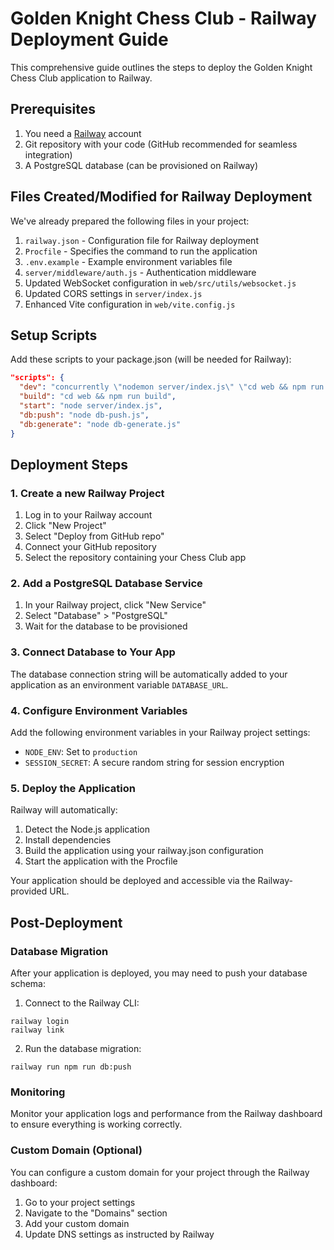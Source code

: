 # Golden Knight Chess Club - Railway Deployment Guide

This comprehensive guide outlines the steps to deploy the Golden Knight Chess Club application to Railway.

## Prerequisites

1. You need a [Railway](https://railway.app/) account
2. Git repository with your code (GitHub recommended for seamless integration)
3. A PostgreSQL database (can be provisioned on Railway)

## Files Created/Modified for Railway Deployment

We've already prepared the following files in your project:

1. `railway.json` - Configuration file for Railway deployment
2. `Procfile` - Specifies the command to run the application
3. `.env.example` - Example environment variables file
4. `server/middleware/auth.js` - Authentication middleware
5. Updated WebSocket configuration in `web/src/utils/websocket.js`
6. Updated CORS settings in `server/index.js`
7. Enhanced Vite configuration in `web/vite.config.js`

## Setup Scripts

Add these scripts to your package.json (will be needed for Railway):

```json
"scripts": {
  "dev": "concurrently \"nodemon server/index.js\" \"cd web && npm run dev\"",
  "build": "cd web && npm run build",
  "start": "node server/index.js",
  "db:push": "node db-push.js",
  "db:generate": "node db-generate.js"
}
```

## Deployment Steps

### 1. Create a new Railway Project

1. Log in to your Railway account
2. Click "New Project"
3. Select "Deploy from GitHub repo"
4. Connect your GitHub repository
5. Select the repository containing your Chess Club app

### 2. Add a PostgreSQL Database Service

1. In your Railway project, click "New Service"
2. Select "Database" > "PostgreSQL"
3. Wait for the database to be provisioned

### 3. Connect Database to Your App

The database connection string will be automatically added to your application as an environment variable `DATABASE_URL`.

### 4. Configure Environment Variables

Add the following environment variables in your Railway project settings:
- `NODE_ENV`: Set to `production`
- `SESSION_SECRET`: A secure random string for session encryption

### 5. Deploy the Application

Railway will automatically:
1. Detect the Node.js application
2. Install dependencies
3. Build the application using your railway.json configuration
4. Start the application with the Procfile

Your application should be deployed and accessible via the Railway-provided URL.

## Post-Deployment

### Database Migration

After your application is deployed, you may need to push your database schema:

1. Connect to the Railway CLI:
```
railway login
railway link
```

2. Run the database migration:
```
railway run npm run db:push
```

### Monitoring

Monitor your application logs and performance from the Railway dashboard to ensure everything is working correctly.

### Custom Domain (Optional)

You can configure a custom domain for your project through the Railway dashboard:
1. Go to your project settings
2. Navigate to the "Domains" section
3. Add your custom domain
4. Update DNS settings as instructed by Railway